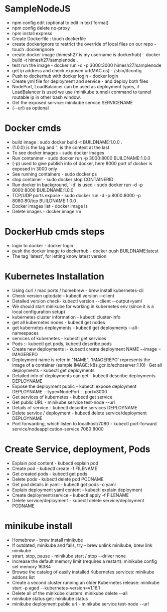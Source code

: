 # SampleNodeJS
- npm config edit (optional to edit in text format)
- npm config delete no-proxy
- npm install express
- Create Dockerfile : touch dockerfile
- create dockerignore to restrict the override of local files on our repo - touch .dockerignore
- create docker image (himesh27 is my username is dockerhub) -  docker build -t himesh27/samplenode .
- test run the image - docker run -d -p 3000:3000 himesh27/samplenode 
- get ip address and check exposed url(MAC os) - /sbin/ifconfig
- Push to dockerhub with docker login - docker login
-  Create yml file for deployment and service - and deploy both files
- NodePort, LoadBalancer can be used as deployment types, if LoadBalancer is used we use (minikube tunnel) command to tunnel routable ip in other bash window.
- Get the exposed service: minikube service SERVICENAME
- (--url) as optional

# Docker cmds
- build image : sudo docker build -t BUILDNAME:1.0.0 .
- (1.0.0) is the tag and '.' is the context at the last
- To see docker images - sudo docker images 
- Run contaniner - sudo docker run -p 3000:8000 BUILDNAME:1.0.0
- (-p) used to give publish info of docker, here 8000 port of docker is exposed in 3000 only
- See running containers - sudo docker ps
- stop container - sudo docker stop CONTAINERID
- Run docker in background, '-d' is used - sudo docker run -d -p 8000:8000 BUILDNAME:1.0.0
- TCP/UDP ports expose -  sudo docker run -d -p 8000:8000 -p 8080:80/tcp BUILDNAME:1.0.0
- Docker images list - docker image ls
- Delete images - docker image rm

# DockerHub cmds steps
- login to docker - docker login
- push the docker image to dockerhub - docker push BUILDNAME:latest
- The tag 'latest', for letting know latest version

# Kubernetes Installation
- Using curl / mac ports / homebrew -  brew install kubernetes-cli
- Check version uptodate - kubectl version --client
- Detailed version check- kubectl version --client --output=yaml
- We should start minikube for working in kubernetes env (since it is a local configuration setup)
- kubernetes cluster information - kubectl cluster-info
- get all kubernetes nodes - kubectl get nodes 
- get kubernetes deployments - kubectl get deployments --all-namespaces
- services of kubernetes - kubectl get services
-  Pods :- kubectl get pods, kubectl describe pods
- Create new deployments :- kubectl create deployment NAME --image = IMAGEREPO
- Deployment name is refer in "NAME", 'IMAGEREPO' represents the image of a container (sample IMAGE: k8s.gcr.io/echoserver:1.10)
-Get all deployments - kubectl get deployments
- Detailed info of deployments can get - kubectl describe deployments DEPLOYNAME
- Expose the deployment public - kubectl expose deployment DEPLOYNAME --type=NodePort --port=3000
- Get services of kubernetes - kubectl get service 
- Get public URL - minikube service test-node --url
- Details of service - kubectl describe services DEPLOYNAME
- Delete service / deployment - kubectl delete service/deployment DEPLOYNAME
- Port forwarding, which listen to localhost/7080 - kubectl port-forward service/nodeapplication-service 7080:8000

# Create Service, deployment, Pods
- Explain pod content - kubectl explain pod
- Create pod - kubectl create -f FILENAME
- Get created pods - kubectl get pods
- Delete pods - kubectl delete pod PODNAME
- Get pod details in yaml - kubectl get pods -o yaml
- Explain deployment yaml content - kubectl explain deployment
- Create deployment/service - kubectl apply -f FILENAME
- Delete service/deployment - kubectl delete service/deployment PODNAME

# minikube install
- Homebrew - brew install minikube
- If outdated, minikube and fails, try - brew unlink minikube, brew link minikube
- strart, stop, pause - minikube start / stop --driver none
- Increase the default memory limit (requires a restart): minikube config set memory 16384
- Browse the catalog of easily installed Kubernetes services: minikube addons list
- Create a second cluster running an older Kubernetes release: minikube start -p aged --kubernetes-version=v1.16.1
- Delete all of the minikube clusters: minikube delete --all
- minikube status get: minikube status 
- minikube deployment public url - minikube service test-node --url
